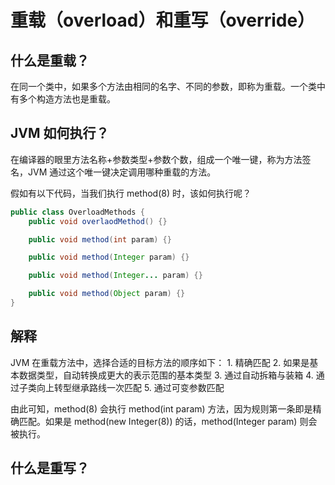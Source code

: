 # 重载（overload）和重写（override）
## 什么是重载？
在同一个类中，如果多个方法由相同的名字、不同的参数，即称为重载。一个类中有多个构造方法也是重载。

## JVM 如何执行？
在编译器的眼里方法名称+参数类型+参数个数，组成一个唯一键，称为方法签名，JVM 通过这个唯一键决定调用哪种重载的方法。

假如有以下代码，当我们执行 method(8) 时，该如何执行呢？
```Java
public class OverloadMethods {
    public void overlaodMethod() {}

    public void method(int param) {}

    public void method(Integer param) {}

    public void method(Integer... param) {}

    public void method(Object param) {}
}
```
## 解释
JVM 在重载方法中，选择合适的目标方法的顺序如下：
	1. 精确匹配
	2. 如果是基本数据类型，自动转换成更大的表示范围的基本类型
	3. 通过自动拆箱与装箱
	4. 通过子类向上转型继承路线一次匹配
	5. 通过可变参数匹配

由此可知，method(8) 会执行 method(int param) 方法，因为规则第一条即是精确匹配。如果是 method(new Integer(8)) 的话，method(Integer param) 则会被执行。

## 什么是重写？
